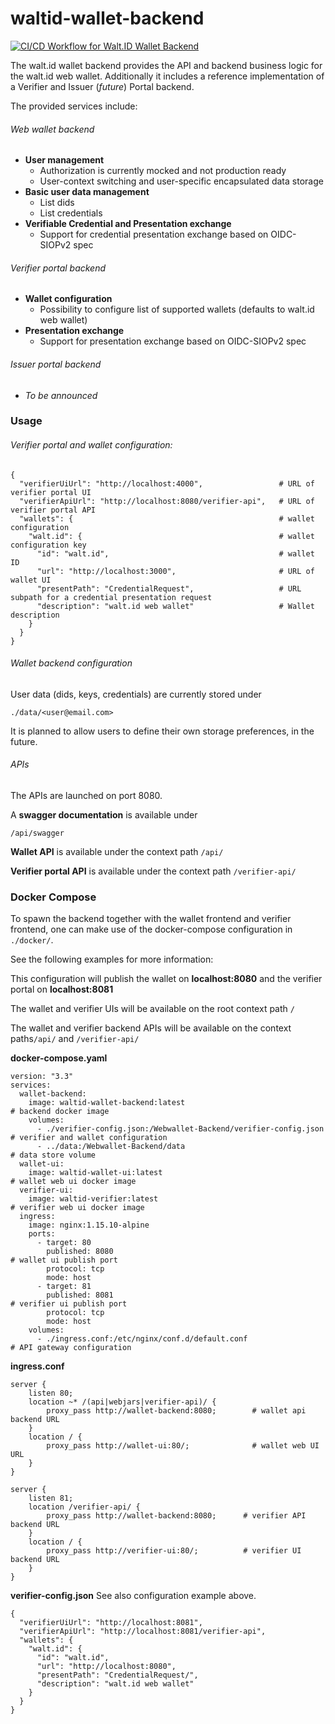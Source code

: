 # waltid-wallet-backend

[![CI/CD Workflow for Walt.ID Wallet Backend](https://github.com/walt-id/waltid-wallet-backend/actions/workflows/ci.yml/badge.svg?branch=master)](https://github.com/walt-id/waltid-wallet-backend/actions/workflows/ci.yml)

The walt.id wallet backend provides the API and backend business logic for the walt.id web wallet.
Additionally it includes a reference implementation of a Verifier and Issuer (_future_) Portal backend. 

The provided services include:

###### Web wallet backend
* **User management**
    * Authorization is currently mocked and not production ready
    * User-context switching and user-specific encapsulated data storage
* **Basic user data management**
  * List dids
  * List credentials
* **Verifiable Credential and Presentation exchange**
  * Support for credential presentation exchange based on OIDC-SIOPv2 spec

###### Verifier portal backend
* **Wallet configuration**
  * Possibility to configure list of supported wallets (defaults to walt.id web wallet) 
* **Presentation exchange**
  * Support for presentation exchange based on OIDC-SIOPv2 spec

###### Issuer portal backend
* _To be announced_

### Usage

###### Verifier portal and wallet configuration:

```
{
  "verifierUiUrl": "http://localhost:4000",                 # URL of verifier portal UI
  "verifierApiUrl": "http://localhost:8080/verifier-api",   # URL of verifier portal API
  "wallets": {                                              # wallet configuration
    "walt.id": {                                            # wallet configuration key
      "id": "walt.id",                                      # wallet ID
      "url": "http://localhost:3000",                       # URL of wallet UI
      "presentPath": "CredentialRequest",                   # URL subpath for a credential presentation request
      "description": "walt.id web wallet"                   # Wallet description
    }
  }
}
```

###### Wallet backend configuration

User data (dids, keys, credentials) are currently stored under

`./data/<user@email.com>`

It is planned to allow users to define their own storage preferences, in the future.

###### APIs

The APIs are launched on port 8080.

A **swagger documentation** is available under 

`/api/swagger`

**Wallet API** is available under the context path `/api/`

**Verifier portal API** is available under the context path `/verifier-api/`

### Docker Compose

To spawn the backend together with the wallet frontend and verifier frontend, one can make use of the docker-compose configuration in
`./docker/`.

See the following examples for more information: 

This configuration will publish the wallet on **localhost:8080** and the verifier portal on **localhost:8081**

The wallet and verifier UIs will be available on the root context path `/`

The wallet and verifier backend APIs will be available on the context paths`/api/` and `/verifier-api/`

**docker-compose.yaml**
```
version: "3.3"
services:
  wallet-backend:
    image: waltid-wallet-backend:latest                                 # backend docker image
    volumes:
      - ./verifier-config.json:/Webwallet-Backend/verifier-config.json  # verifier and wallet configuration
      - ../data:/Webwallet-Backend/data                                 # data store volume
  wallet-ui:
    image: waltid-wallet-ui:latest                                      # wallet web ui docker image
  verifier-ui:
    image: waltid-verifier:latest                                       # verifier web ui docker image
  ingress:
    image: nginx:1.15.10-alpine
    ports:
      - target: 80
        published: 8080                                                 # wallet ui publish port
        protocol: tcp
        mode: host
      - target: 81
        published: 8081                                                 # verifier ui publish port
        protocol: tcp
        mode: host
    volumes:
      - ./ingress.conf:/etc/nginx/conf.d/default.conf                   # API gateway configuration
```

**ingress.conf**
```
server {
    listen 80;
    location ~* /(api|webjars|verifier-api)/ {
        proxy_pass http://wallet-backend:8080;        # wallet api backend URL
    }
    location / {
        proxy_pass http://wallet-ui:80/;              # wallet web UI URL
    }
}

server {
    listen 81;
    location /verifier-api/ {
        proxy_pass http://wallet-backend:8080;      # verifier API backend URL
    }
    location / {
        proxy_pass http://verifier-ui:80/;          # verifier UI backend URL
    }
}
```

**verifier-config.json**
See also configuration example above.

```
{
  "verifierUiUrl": "http://localhost:8081",
  "verifierApiUrl": "http://localhost:8081/verifier-api",
  "wallets": {
    "walt.id": {
      "id": "walt.id",
      "url": "http://localhost:8080",
      "presentPath": "CredentialRequest/",
      "description": "walt.id web wallet"
    }
  }
}
```